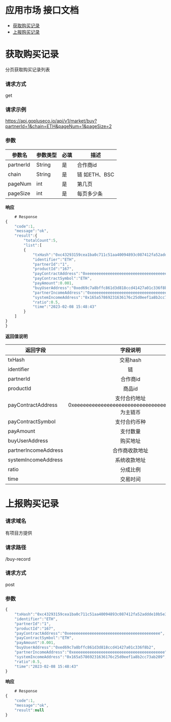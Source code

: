 应用市场 接口文档
==================================================
- [获取购买记录](#获取购买记录)
- [上报购买记录](#上报购买记录)


# 获取购买记录
分页获取购买记录列表

###  请求方式
get

###  请求示例
https://api.gopluseco.io/api/v1/market/buy?partnerId=1&chain=ETH&pageNum=1&pageSize=2

###  参数
| 参数名 | 参数类型  | 必填 | 描述 |
| ------------- |----|----|----|
| partnerId | String | 是 | 合作商id |
| chain | String | 是 | 链 如ETH、BSC |
| pageNum | int | 是 | 第几页 |
| pageSize | int | 是 | 每页多少条 |

**响应**
```javascript
    # Response
{
    "code":1,
    "message":"ok",
    "result":{
        "totalCount":5,
        "list":[
        {
            "txHash":"0xc43293159cea1ba0c711c51aa40094893c087412fa52addde10b5e3d7f983392",
            "identifier":"ETH",
            "partnerId":"1",
            "productId":"167",
            "payContractAddress":"0xeeeeeeeeeeeeeeeeeeeeeeeeeeeeeeeeeeeeeeee",
            "payContractSymbol":"ETH",
            "payAmount":0.001,
            "buyUserAddress":"0xed69c7a8bffc861d3d818ccd41427a01c336f8b2",
            "partnerIncomeAddress":"0xeeeeeeeeeeeeeeeeeeeeeeeeeeeeeeeeeeeeeeee",
            "systemIncomeAddress":"0x165a57869231636176c25d0eef1a8b2cc73ab209",
            "ratio":0.5,
            "time":"2023-02-08 15:48:43"
        }
    ]
}
}
```

**返回值说明**

|返回字段|字段说明|
|--------| :-------: |
|txHash| 交易hash |
|identifier| 链 |
|partnerId| 合作商id |
|productId| 商品id |
|payContractAddress| 支付合约地址 0xeeeeeeeeeeeeeeeeeeeeeeeeeeeeeeeeeeeeeeee为主链币|
|payContractSymbol| 支付合约币种 |
|payAmount| 支付数量 |
|buyUserAddress| 购买地址 |
|partnerIncomeAddress| 合作商收款地址 |
|systemIncomeAddress| 系统收款地址 |
|ratio| 分成比例 |
|time| 交易时间 |



# 上报购买记录

###  请求域名
有项目方提供

###  请求路径
/buy-record

###  请求方式
post

###  参数
```javascript
{
    "txHash":"0xc43293159cea1ba0c711c51aa40094893c087412fa52addde10b5e3d7f983392",
    "identifier":"ETH",
    "partnerId":"1",
    "productId":"167",
    "payContractAddress":"0xeeeeeeeeeeeeeeeeeeeeeeeeeeeeeeeeeeeeeeee",
    "payContractSymbol":"ETH",
    "payAmount":0.001,
    "buyUserAddress":"0xed69c7a8bffc861d3d818ccd41427a01c336f8b2",
    "partnerIncomeAddress":"0xeeeeeeeeeeeeeeeeeeeeeeeeeeeeeeeeeeeeeeee",
    "systemIncomeAddress":"0x165a57869231636176c25d0eef1a8b2cc73ab209",
    "ratio":0.5,
    "time":"2023-02-08 15:48:43"
}
```

**响应**
```javascript
    # Response
{
    "code":1,
    "message":"ok",
    "result":null
}
```